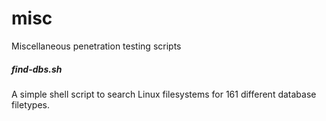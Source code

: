 # misc
Miscellaneous penetration testing scripts

##### find-dbs.sh
A simple shell script to search Linux filesystems for 161 different database filetypes.
